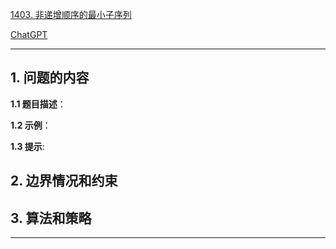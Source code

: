 [1403. 非递增顺序的最小子序列](https://leetcode.cn/problems/minimum-subsequence-in-non-increasing-order)

[ChatGPT](chat.openai.com)

---

## 1. 问题的内容
**1.1 题目描述**：

**1.2 示例**：

**1.3 提示**:

## 2. 边界情况和约束


## 3. 算法和策略

---

